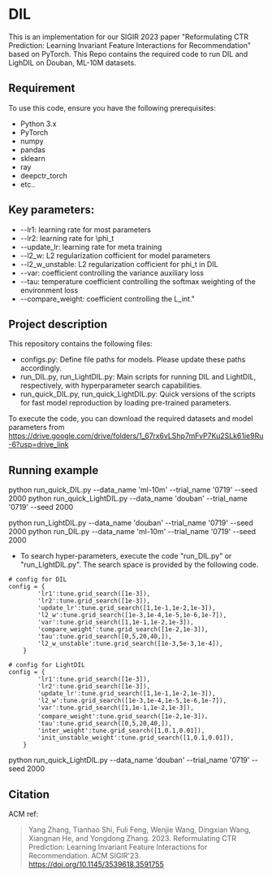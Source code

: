 # DIL

This is an implementation for our SIGIR 2023 paper "Reformulating CTR Prediction: Learning Invariant Feature Interactions for Recommendation" based on PyTorch.
This Repo contains the required code to run DIL and LighDIL on Douban, ML-10M datasets.

## Requirement
To use this code, ensure you have the following prerequisites:
- Python 3.x
- PyTorch
- numpy
- pandas
- sklearn
- ray
- deepctr_torch
- etc..

## Key parameters:
- --lr1: learning rate for most parameters
- --lr2: learning rate for \phi_t
- --update_lr: learning rate for meta training
- --l2_w: L2 regularization cofficient for model parameters
- --l2_w_unstable: L2 regularization cofficient for phi_t in DIL
- --var: coefficient controlling the variance auxiliary loss
- --tau: temperature coefficient controlling the softmax weighting of the environment loss
- --compare_weight: coefficient controlling the L_int."


## Project description
This repository contains the following files:
- configs.py: Define file paths for models. Please update these paths accordingly.
- run_DIL.py, run_LightDIL.py: Main scripts for running DIL and LightDIL, respectively, with hyperparameter search capabilities.
- run_quick_DIL.py, run_quick_LightDIL.py: Quick versions of the scripts for fast model reproduction by loading pre-trained parameters.

To execute the code, you can download the required datasets and model parameters from https://drive.google.com/drive/folders/1_67rx6vLShp7mFvP7Ku2SLk61ie9Ru-6?usp=drive_link


## Running example
python run_quick_DIL.py --data_name 'ml-10m' --trial_name '0719' --seed 2000
python run_quick_LightDIL.py --data_name 'douban' --trial_name '0719' --seed 2000 

python run_LightDIL.py --data_name 'douban' --trial_name '0719' --seed 2000 
python run_DIL.py --data_name 'ml-10m' --trial_name '0719' --seed 2000
- To search hyper-parameters, execute the code "run_DIL.py" or "run_LightDIL.py". The search space is provided by the following code.
``` 
# config for DIL
config = {
        'lr1':tune.grid_search([1e-3]),
        'lr2':tune.grid_search([1e-3]),
        'update_lr':tune.grid_search([1,1e-1,1e-2,1e-3]),
        'l2_w':tune.grid_search([1e-3,1e-4,1e-5,1e-6,1e-7]),
        'var':tune.grid_search([1,1e-1,1e-2,1e-3]),
        'compare_weight':tune.grid_search([1e-2,1e-3]),
        'tau':tune.grid_search([0,5,20,40,]),
        'l2_w_unstable':tune.grid_search([1e-3,5e-3,1e-4]),
    }

# config for LightDIL
config = {
        'lr1':tune.grid_search([1e-3]),
        'lr2':tune.grid_search([1e-3]),
        'update_lr':tune.grid_search([1,1e-1,1e-2,1e-3]), 
        'l2_w':tune.grid_search([1e-3,1e-4,1e-5,1e-6,1e-7]), 
        'var':tune.grid_search([1,1e-1,1e-2,1e-3]), 
        'compare_weight':tune.grid_search([1e-2,1e-3])，
        'tau':tune.grid_search([0,5,20,40,]),  
        'inter_weight':tune.grid_search([1,0.1,0.01]), 
        'init_unstable_weight':tune.grid_search([1,0.1,0.01]),
    }
```
python run_quick_LightDIL.py --data_name 'douban' --trial_name '0719' --seed 2000 


## Citation

ACM ref:

>Yang Zhang, Tianhao Shi, Fuli Feng, Wenjie Wang, Dingxian Wang, Xiangnan He, and Yongdong Zhang. 2023. Reformulating CTR Prediction: Learning Invariant Feature Interactions for Recommendation. ACM SIGIR'23. https://doi.org/10.1145/3539618.3591755

